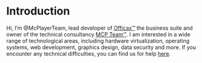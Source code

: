# Introduction
Hi, I’m @McPlayerTeam, lead developer of [Officax™](https://officax.com) the business suite and owner of the technical consultancy [MCP Team™](https://mcp.team). I am interested in a wide range of technological areas, including hardware virtualization, operating systems, web development, graphics design, data security and more. If you encounter any technical difficulties, you can find us for help [here](https://m.me/mcpteamofficial).
